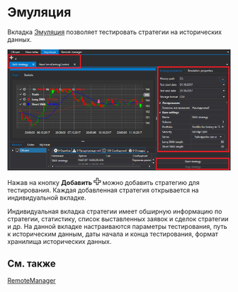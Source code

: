 # Эмуляция

Вкладка [Эмуляция](Shell_emulation.md) позволяет тестировать стратегии на исторических данных.

![Shell emulation 00](../images/Shell_emulation_00.png)

Нажав на кнопку **Добавить** ![Designer Creation tool 00](../images/Designer_Creation_tool_00.png) можно добавить стратегию для тестирования. Каждая добавленная стратегия открывается на индивидуальной вкладке.

Индивидуальная вкладка стратегии имеет обширную информацию по стратегии, статистику, список выставленных заявок и сделок стратегии и др. На данной вкладке настраиваются параметры тестирования, путь к историческим данным, даты начала и конца тестирования, формат хранилища исторических данных. 

## См. также

[RemoteManager](Shell_RemoteManager.md)
